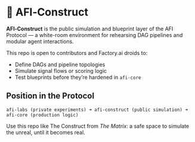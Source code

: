 # 🧱 AFI‑Construct

**AFI‑Construct** is the public simulation and blueprint layer of the AFI Protocol — a white-room environment for rehearsing DAG pipelines and modular agent interactions.

This repo is open to contributors and Factory.ai droids to:
- Define DAGs and pipeline topologies
- Simulate signal flows or scoring logic
- Test blueprints before they’re hardened in `afi-core`

## Position in the Protocol

```
afi-labs (private experiments) ➜ afi-construct (public simulation) ➜ afi-core (production logic)
```

Use this repo like The Construct from *The Matrix*: a safe space to simulate the unreal, until it becomes real.
